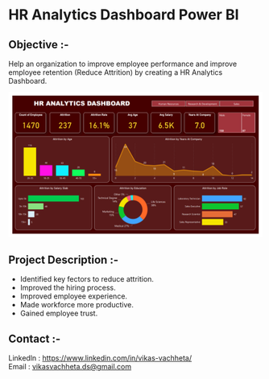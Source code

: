 # HR Analytics Dashboard Power BI

<b><h2>Objective :- </h2></b>
Help an organization to improve employee performance and improve employee retention (Reduce Attrition) by creating a HR Analytics Dashboard.</br>

![Alt text](HR%20Analytics%20Dashboard%20Image.png)</br>
 
<b><h2>Project Description :- </h2></b> 

<ul>
<li>Identified key fectors to reduce attrition.
<li>Improved the hiring process.
<li>Improved employee experience.
<li>Made workforce more productive.
<li>Gained employee trust.
</ul>

<b><h2>Contact :- </h2></b>
Linkedln : https://www.linkedin.com/in/vikas-vachheta/ <br> 
Email : vikasvachheta.ds@gmail.com